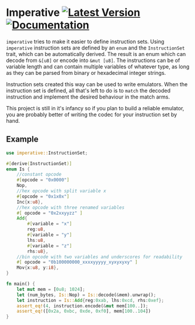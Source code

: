 # Imperative [![Latest Version]][crates.io] [![Documentation]][docs.rs]

[Documentation]: https://img.shields.io/badge/docs.rs-rustdoc-green
[Latest Version]: https://img.shields.io/crates/v/imperative_rs.svg
[docs.rs]: https://docs.rs/imperative-rs/
[crates.io]: https://crates.io/crates/imperative-rs

`imperative` tries to make it easier to define instruction sets. Using `imperative` 
instruction sets are defined by an `enum` and the `InstructionSet` trait, which can
be automatically derived. The result is an enum which can decode from `&[u8]` or encode
into `&mut [u8]`. The instructions can be of variable length and can contain multiple
variables of whatever type, as long as they can be parsed from binary or hexadecimal
integer strings.

Instruction sets created this way can be used to write emulators. When the instruction
set is defined, all that's left to do is to `match` the decoded instruction and implement
the desired behaviour in the match arms.

This project is still in it's infancy so if you plan to build a reliable emulator, you
are probably better of writing the codec for your instruction set by hand. 

## Example

```rust
use imperative::InstructionSet;

#[derive(InstructionSet)]
enum Is {
    //constant opcode
    #[opcode = "0x0000"]
    Nop,
    //hex opcode with split variable x
    #[opcode = "0x1x0x"]
    Inc{x:u8},
    //hex opcode with three renamed variables
    #[ opcode = "0x2xxyyzz" ]
    Add{
        #[variable = "x"]
        reg:u8,
        #[variable = "y"]
        lhs:u8,
        #[variable = "z"]
        rhs:u8},
    //bin opcode with two variables and underscores for readability
    #[ opcode = "0b100000000_xxxxyyyyy_xyxyxyxy" ]
    Mov{x:u8, y:i8},
}

fn main() {
    let mut mem = [0u8; 1024];
    let (num_bytes, Is::Nop) = Is::decode(&mem).unwrap();
    let instruction = Is::Add{reg:0xab, lhs:0xcd, rhs:0xef};
    assert_eq!(4, instruction.encode(&mut mem[100..]);
    assert_eq!([0x2a, 0xbc, 0xde, 0xf0], mem[100..104])
}
```
